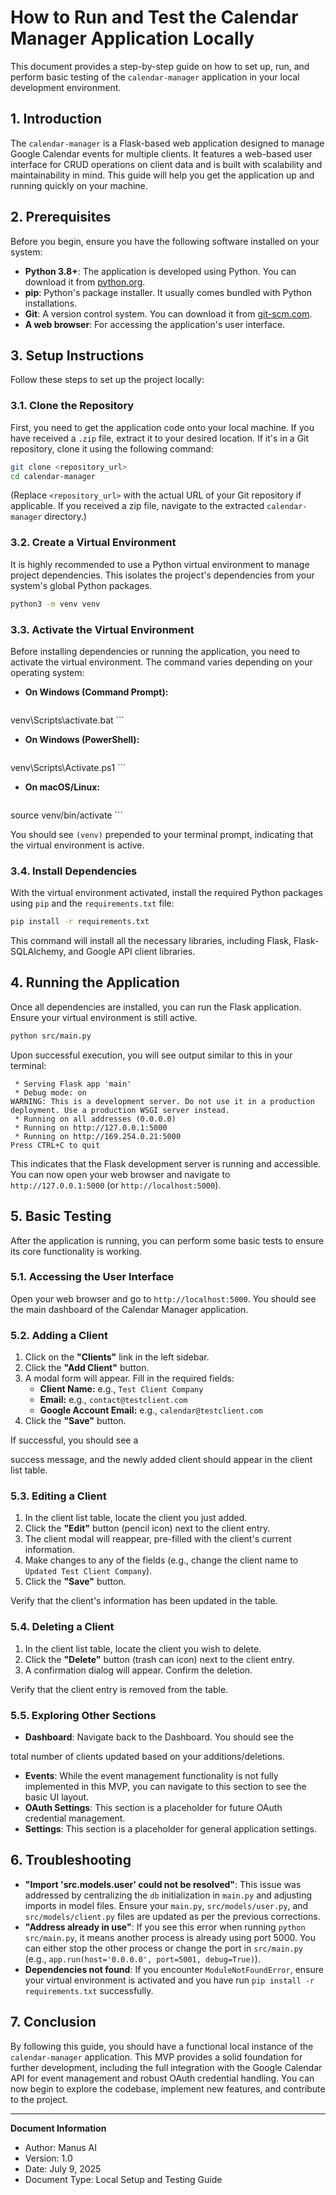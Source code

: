 # How to Run and Test the Calendar Manager Application Locally

This document provides a step-by-step guide on how to set up, run, and perform basic testing of the `calendar-manager` application in your local development environment.

## 1. Introduction

The `calendar-manager` is a Flask-based web application designed to manage Google Calendar events for multiple clients. It features a web-based user interface for CRUD operations on client data and is built with scalability and maintainability in mind. This guide will help you get the application up and running quickly on your machine.

## 2. Prerequisites

Before you begin, ensure you have the following software installed on your system:

*   **Python 3.8+**: The application is developed using Python. You can download it from [python.org](https://www.python.org/downloads/).
*   **pip**: Python's package installer. It usually comes bundled with Python installations.
*   **Git**: A version control system. You can download it from [git-scm.com](https://git-scm.com/downloads).
*   **A web browser**: For accessing the application's user interface.

## 3. Setup Instructions

Follow these steps to set up the project locally:

### 3.1. Clone the Repository

First, you need to get the application code onto your local machine. If you have received a `.zip` file, extract it to your desired location. If it's in a Git repository, clone it using the following command:

```bash
git clone <repository_url>
cd calendar-manager
```

(Replace `<repository_url>` with the actual URL of your Git repository if applicable. If you received a zip file, navigate to the extracted `calendar-manager` directory.)

### 3.2. Create a Virtual Environment

It is highly recommended to use a Python virtual environment to manage project dependencies. This isolates the project's dependencies from your system's global Python packages.

```bash
python3 -m venv venv
```

### 3.3. Activate the Virtual Environment

Before installing dependencies or running the application, you need to activate the virtual environment. The command varies depending on your operating system:

*   **On Windows (Command Prompt):**
    ```cmd
venv\Scripts\activate.bat
    ```
*   **On Windows (PowerShell):**
    ```powershell
venv\Scripts\Activate.ps1
    ```
*   **On macOS/Linux:**
    ```bash
source venv/bin/activate
    ```

You should see `(venv)` prepended to your terminal prompt, indicating that the virtual environment is active.

### 3.4. Install Dependencies

With the virtual environment activated, install the required Python packages using `pip` and the `requirements.txt` file:

```bash
pip install -r requirements.txt
```

This command will install all the necessary libraries, including Flask, Flask-SQLAlchemy, and Google API client libraries.

## 4. Running the Application

Once all dependencies are installed, you can run the Flask application. Ensure your virtual environment is still active.

```bash
python src/main.py
```

Upon successful execution, you will see output similar to this in your terminal:

```
 * Serving Flask app 'main'
 * Debug mode: on
WARNING: This is a development server. Do not use it in a production deployment. Use a production WSGI server instead.
 * Running on all addresses (0.0.0.0)
 * Running on http://127.0.0.1:5000
 * Running on http://169.254.0.21:5000
Press CTRL+C to quit
```

This indicates that the Flask development server is running and accessible. You can now open your web browser and navigate to `http://127.0.0.1:5000` (or `http://localhost:5000`).

## 5. Basic Testing

After the application is running, you can perform some basic tests to ensure its core functionality is working.

### 5.1. Accessing the User Interface

Open your web browser and go to `http://localhost:5000`. You should see the main dashboard of the Calendar Manager application.

### 5.2. Adding a Client

1.  Click on the **"Clients"** link in the left sidebar.
2.  Click the **"Add Client"** button.
3.  A modal form will appear. Fill in the required fields:
    *   **Client Name:** e.g., `Test Client Company`
    *   **Email:** e.g., `contact@testclient.com`
    *   **Google Account Email:** e.g., `calendar@testclient.com`
4.  Click the **"Save"** button.

If successful, you should see a 


success message, and the newly added client should appear in the client list table.

### 5.3. Editing a Client

1.  In the client list table, locate the client you just added.
2.  Click the **"Edit"** button (pencil icon) next to the client entry.
3.  The client modal will reappear, pre-filled with the client's current information.
4.  Make changes to any of the fields (e.g., change the client name to `Updated Test Client Company`).
5.  Click the **"Save"** button.

Verify that the client's information has been updated in the table.

### 5.4. Deleting a Client

1.  In the client list table, locate the client you wish to delete.
2.  Click the **"Delete"** button (trash can icon) next to the client entry.
3.  A confirmation dialog will appear. Confirm the deletion.

Verify that the client entry is removed from the table.

### 5.5. Exploring Other Sections

*   **Dashboard**: Navigate back to the Dashboard. You should see the 


total number of clients updated based on your additions/deletions.
*   **Events**: While the event management functionality is not fully implemented in this MVP, you can navigate to this section to see the basic UI layout.
*   **OAuth Settings**: This section is a placeholder for future OAuth credential management.
*   **Settings**: This section is a placeholder for general application settings.

## 6. Troubleshooting

*   **"Import 'src.models.user' could not be resolved"**: This issue was addressed by centralizing the `db` initialization in `main.py` and adjusting imports in model files. Ensure your `main.py`, `src/models/user.py`, and `src/models/client.py` files are updated as per the previous corrections.
*   **"Address already in use"**: If you see this error when running `python src/main.py`, it means another process is already using port 5000. You can either stop the other process or change the port in `src/main.py` (e.g., `app.run(host='0.0.0.0', port=5001, debug=True)`).
*   **Dependencies not found**: If you encounter `ModuleNotFoundError`, ensure your virtual environment is activated and you have run `pip install -r requirements.txt` successfully.

## 7. Conclusion

By following this guide, you should have a functional local instance of the `calendar-manager` application. This MVP provides a solid foundation for further development, including the full integration with the Google Calendar API for event management and robust OAuth credential handling. You can now begin to explore the codebase, implement new features, and contribute to the project.

---

**Document Information**
- Author: Manus AI
- Version: 1.0
- Date: July 9, 2025
- Document Type: Local Setup and Testing Guide

